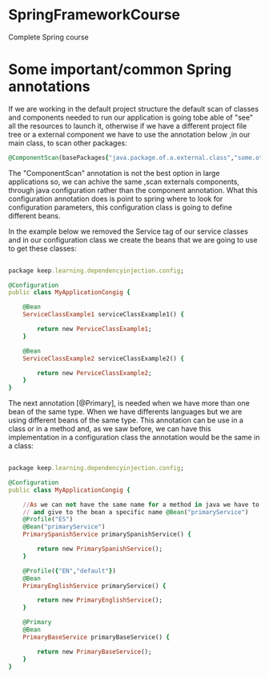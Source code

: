 # SpringFrameworkCourse

Complete Spring course

# Some important/common Spring annotations

If we are working in the default project structure the default scan of classes and components needed to run our application is going tobe able of "see" all the resources to launch it, otherwise if we have a different project file tree or a external component we have to use the annotation below ,in our main class, to scan other packages:

```ruby
@ComponentScan(basePackages{"java.package.of.a.external.class","some.other.component"})
```

The "ComponentScan" annotation is not the best option in large applications so, we can achive the same ,scan externals components, through java configuration rather than the component annotation. What this configuration annotation does is point to spring where to look for configuration parameters, this configuration class is going to define different beans.

In the example below we removed the Service tag of our service classes and in our configuration class we create the beans that we are going to use to get these classes:

```ruby
    
package keep.learning.dependencyinjection.config;

@Configuration
public class MyApplicationCongig {

    @Bean
    ServiceClassExample1 serviceClassExample1() {

        return new PerviceClassExample1;
    }

    @Bean
    ServiceClassExample2 serviceClassExample2() {

        return new PerviceClassExample2;
    }
}

```

The next annotation [@Primary], is needed when we have more than one bean of the same type. When we have differents languages but we are using different beans of the same type. This annotation can be use in a class or in a method and, as we saw before, we can have this implementation in a configuration class the annotation would be the same in a class:

```ruby
    
package keep.learning.dependencyinjection.config;

@Configuration
public class MyApplicationCongig {

    //As we can not have the same name for a method in java we have to override the name of the method
    // and give to the bean a specific name @Bean("primaryService")
    @Profile("ES")
    @Bean("primaryService")
    PrimarySpanishService primarySpanishService() {

        return new PrimarySpanishService();
    }

    @Profile({"EN","default"})
    @Bean
    PrimaryEnglishService primaryService() {

        return new PrimaryEnglishService();
    }

    @Primary
    @Bean
    PrimaryBaseService primaryBaseService() {

        return new PrimaryBaseService();
    }
}

```
